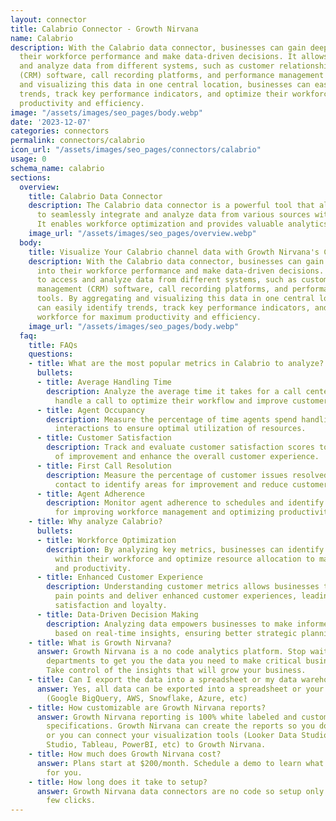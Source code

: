 ```yaml
---
layout: connector
title: Calabrio Connector - Growth Nirvana
name: Calabrio
description: With the Calabrio data connector, businesses can gain deep insights into
  their workforce performance and make data-driven decisions. It allows users to access
  and analyze data from different systems, such as customer relationship management
  (CRM) software, call recording platforms, and performance management tools. By aggregating
  and visualizing this data in one central location, businesses can easily identify
  trends, track key performance indicators, and optimize their workforce for maximum
  productivity and efficiency.
image: "/assets/images/seo_pages/body.webp"
date: '2023-12-07'
categories: connectors
permalink: connectors/calabrio
icon_url: "/assets/images/seo_pages/connectors/calabrio"
usage: 0
schema_name: calabrio
sections:
  overview:
    title: Calabrio Data Connector
    description: The Calabrio data connector is a powerful tool that allows businesses
      to seamlessly integrate and analyze data from various sources within the platform.
      It enables workforce optimization and provides valuable analytics solutions.
    image_url: "/assets/images/seo_pages/overview.webp"
  body:
    title: Visualize Your Calabrio channel data with Growth Nirvana's Calabrio Connector
    description: With the Calabrio data connector, businesses can gain deep insights
      into their workforce performance and make data-driven decisions. It allows users
      to access and analyze data from different systems, such as customer relationship
      management (CRM) software, call recording platforms, and performance management
      tools. By aggregating and visualizing this data in one central location, businesses
      can easily identify trends, track key performance indicators, and optimize their
      workforce for maximum productivity and efficiency.
    image_url: "/assets/images/seo_pages/body.webp"
  faq:
    title: FAQs
    questions:
    - title: What are the most popular metrics in Calabrio to analyze?
      bullets:
      - title: Average Handling Time
        description: Analyze the average time it takes for a call center agent to
          handle a call to optimize their workflow and improve customer satisfaction.
      - title: Agent Occupancy
        description: Measure the percentage of time agents spend handling customer
          interactions to ensure optimal utilization of resources.
      - title: Customer Satisfaction
        description: Track and evaluate customer satisfaction scores to identify areas
          of improvement and enhance the overall customer experience.
      - title: First Call Resolution
        description: Measure the percentage of customer issues resolved on the first
          contact to identify areas for improvement and reduce customer effort.
      - title: Agent Adherence
        description: Monitor agent adherence to schedules and identify opportunities
          for improving workforce management and optimizing productivity.
    - title: Why analyze Calabrio?
      bullets:
      - title: Workforce Optimization
        description: By analyzing key metrics, businesses can identify areas of improvement
          within their workforce and optimize resource allocation to maximize efficiency
          and productivity.
      - title: Enhanced Customer Experience
        description: Understanding customer metrics allows businesses to identify
          pain points and deliver enhanced customer experiences, leading to increased
          satisfaction and loyalty.
      - title: Data-Driven Decision Making
        description: Analyzing data empowers businesses to make informed decisions
          based on real-time insights, ensuring better strategic planning and execution.
    - title: What is Growth Nirvana?
      answer: Growth Nirvana is a no code analytics platform. Stop waiting for other
        departments to get you the data you need to make critical business decisions.
        Take control of the insights that will grow your business.
    - title: Can I export the data into a spreadsheet or my data warehouse?
      answer: Yes, all data can be exported into a spreadsheet or your data warehouse
        (Google BigQuery, AWS, Snowflake, Azure, etc)
    - title: How customizable are Growth Nirvana reports?
      answer: Growth Nirvana reporting is 100% white labeled and customized to your
        specifications. Growth Nirvana can create the reports so you don’t have to
        or you can connect your visualization tools (Looker Data Studio/Google Data
        Studio, Tableau, PowerBI, etc) to Growth Nirvana.
    - title: How much does Growth Nirvana cost?
      answer: Plans start at $200/month. Schedule a demo to learn what plan is best
        for you.
    - title: How long does it take to setup?
      answer: Growth Nirvana data connectors are no code so setup only requires a
        few clicks.
---
```

